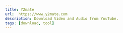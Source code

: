 ```yaml
---
title: Y2mate
url:  https://www.y2mate.com
description: Download Video and Audio from YouTube.
tags: [download, tool]
---
```

